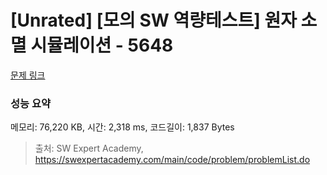# [Unrated] [모의 SW 역량테스트] 원자 소멸 시뮬레이션 - 5648 

[문제 링크](https://swexpertacademy.com/main/code/problem/problemDetail.do?contestProbId=AWXRFInKex8DFAUo) 

### 성능 요약

메모리: 76,220 KB, 시간: 2,318 ms, 코드길이: 1,837 Bytes



> 출처: SW Expert Academy, https://swexpertacademy.com/main/code/problem/problemList.do